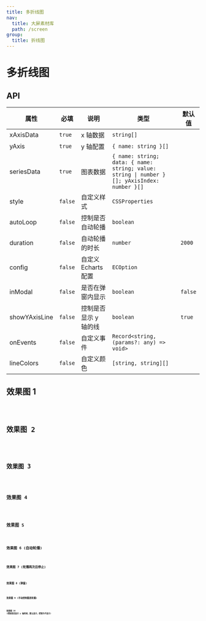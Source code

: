 ```yaml
---
title: 多折线图
nav:
  title: 大屏素材库
  path: /screen
group:
  title: 折线图
---
```


# 多折线图

## API

| 属性          | 必填    | 说明                  | 类型                                                                                        | 默认值  |
| ------------- | ------- | --------------------- | ------------------------------------------------------------------------------------------- | ------- |
| xAxisData     | `true`  | x 轴数据              | `string[]`                                                                                  |         |
| yAxis         | `true`  | y 轴配置              | `{ name: string }[]`                                                                        |         |
| seriesData    | `true`  | 图表数据              | `{ name: string; data: { name: string; value: string \| number }[]; yAxisIndex: number }[]` |         |
| style         | `false` | 自定义样式            | `CSSProperties`                                                                             |         |
| autoLoop      | `false` | 控制是否自动轮播      | `boolean`                                                                                   |         |
| duration      | `false` | 自动轮播的时长        | `number`                                                                                    | `2000`  |
| config        | `false` | 自定义 Echarts 配置   | `ECOption`                                                                                  |         |
| inModal       | `false` | 是否在弹窗内显示      | `boolean`                                                                                   | `false` |
| showYAxisLine | `false` | 控制是否显示 y 轴的线 | `boolean`                                                                                   | `true`  |
| onEvents      | `false` | 自定义事件            | `Record<string, (params?: any) => void>`                                                    |         |
| lineColors    | `false` | 自定义颜色            | `[string, string][]`                                                                        |         |

## 效果图 1

<code src="../../../example/MultiLineDemo/demo1.tsx" background="#040727">

## 效果图 2

<code src="../../../example/MultiLineDemo/demo2.tsx" background="#040727">

## 效果图 3

<code src="../../../example/MultiLineDemo/demo3.tsx" background="#040727">

## 效果图 4

<code src="../../../example/MultiLineDemo/demo4.tsx" background="#040727">

## 效果图 5

<code src="../../../example/MultiLineDemo/demo5.tsx" background="#040727">

## 效果图 6 (自动轮播)

<code src="../../../example/MultiLineDemo/demo6.tsx" background="#040727">

## 效果图 7 (轮播两次后停止)

<code src="../../../example/MultiLineDemo/demo7.tsx" background="#040727">

## 效果图 8 (弹窗)

<code src="../../../example/MultiLineDemo/demo8.tsx" background="#040727">

## 效果图 9 (手动控制图表轮播)

<code src="../../../example/MultiLineDemo/demo9.tsx" background="#040727">

## 效果图 10 (控制是否显示 y 轴的线，默认显示，控制为不显示)

<code src="../../../example/MultiLineDemo/demo10.tsx" background="#040727">
